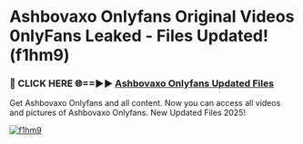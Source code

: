 # Ashbovaxo Onlyfans Original Videos 0nlyFans Leaked - Files Updated! (f1hm9)

<h3>🔴 CLICK HERE 🌐==►► <a href="https://tinyurl.com/ehrbuxhb" rel="nofollow">Ashbovaxo Onlyfans Updated Files</a></h3>

Get Ashbovaxo Onlyfans and all content. Now you can access all videos and pictures of Ashbovaxo Onlyfans. New Updated Files 2025!

[![f1hm9](https://i.imgur.com/lVYEuWS.gif)](https://tinyurl.com/ehrbuxhb)
